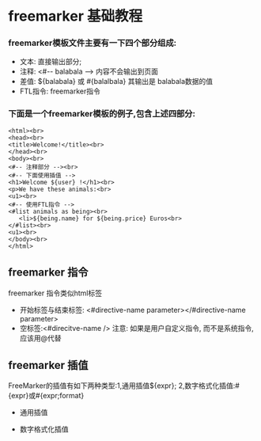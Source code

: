 # freemarker 基础教程

### freemarker模板文件主要有一下四个部分组成:

* 文本: 直接输出部分;
* 注释: <#-- balabala --> 内容不会输出到页面
* 差值: ${balabala} 或 #{balalbala} 其输出是 balabala数据的值
* FTL指令: freemarker指令

### 下面是一个freemarker模板的例子,包含上述四部分:
```
<html><br> 
<head><br> 
<title>Welcome!</title><br> 
</head><br> 
<body><br> 
<#-- 注释部分 --><br> 
<#-- 下面使用插值 --> 
<h1>Welcome ${user} !</h1><br> 
<p>We have these animals:<br> 
<u1><br> 
<#-- 使用FTL指令 --> 
<#list animals as being><br> 
   <li>${being.name} for ${being.price} Euros<br> 
</#list><br> 
<u1><br> 
</body><br> 
</html> 
```

## freemarker 指令
freemarker 指令类似html标签

- 开始标签与结束标签: <#directive-name parameter></#directive-name parameter>
- 空标签:<#direcitve-name />
注意: 如果是用户自定义指令, 而不是系统指令,应该用@代替

## freemarker 插值
FreeMarker的插值有如下两种类型:1,通用插值${expr};  2,数字格式化插值:#{expr}或#{expr;format}  
* 通用插值 

* 数字格式化插值 
